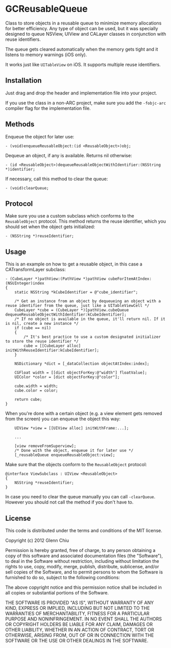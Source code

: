 GCReusableQueue
===============

Class to store objects in a reusable queue to minimize memory allocations for better efficiency. Any type of object can be used, but it was specially designed to queue NSView, UIView and CALayer classes in conjunction with reuse identifiers.

The queue gets cleared automatically when the memory gets tight and it listens to memory warnings (iOS only).

It works just like `UITableView` on iOS. It supports multiple reuse identifiers.

Installation
------------

Just drag and drop the header and implementation file into your project.

If you use the class in a non-ARC project, make sure you add the `-fobjc-arc` compiler flag for the implementation file.

Methods
-------

Enqueue the object for later use:

    - (void)enqueueReusableObject:(id <ReusableObject>)obj;

Dequeue an object, if any is available. Returns nil otherwise:

    - (id <ReusableObject>)dequeueReusableObjectWithIdentifier:(NSString *)identifier;

If necessary, call this method to clear the queue:

    - (void)clearQueue;

Protocol
--------

Make sure you use a custom subclass which conforms to the `ReusableObject` protocol. This method returns the reuse identifier, which you should set when the object gets initialized:

    - (NSString *)reuseIdentifier;

Usage
-----

This is an example on how to get a reusable object, in this case a CATransformLayer subclass:

    - (CubeLayer *)pathView:(PathView *)pathView cubeForItemAtIndex:(NSUInteger)index
    {
    	static NSString *kCubeIdentifier = @"cube_identifier";
    	
        /* Get an instance from an object by dequeueing an object with a reuse identifier from the queue, just like a UITableViewCell */
    	CubeLayer *cube = (CubeLayer *)[pathView.cubeQueue dequeueReusableObjectWithIdentifier:kCubeIdentifier];
        /* If no object is available in the queue, it'll return nil. If it is nil, create a new instance */
    	if (cube == nil)
    	{
            /* It's best practice to use a custom designated initializer to store the reuse identifier */
	        cube = [[CubeLayer alloc] initWithReuseIdentifier:kCubeIdentifier];
    	}
    	
    	NSDictionary *dict = [_dataCollection objectAtIndex:index];
    	
    	CGFloat width = [[dict objectForKey:@"width"] floatValue];
    	UIColor *color = [dict objectForKey:@"color"];
    	
    	cube.width = width;
    	cube.color = color;
    	
    	return cube;
    }

When you're done with a certain object (e.g. a view element gets removed from the screen) you can enqueue the object this way:

        UIView *view = [[UIView alloc] initWithFrame:...];
        
        ...
        
        [view removeFromSuperview];
        /* Done with the object, enqueue it for later use */
        [_reusableQueue enqueueReusableObject:view];

Make sure that the objects conform to the `ReusableObject` protocol:

    @interface ViewSubclass : UIView <ReusableObject>  
    {  
        NSString *reuseIdentifier;  
    }

In case you need to clear the queue manually you can call `-clearQueue`. However you should not call the method if you don't have to.

License
-------

This code is distributed under the terms and conditions of the MIT license. 

Copyright (c) 2012 Glenn Chiu

Permission is hereby granted, free of charge, to any person obtaining a copy
of this software and associated documentation files (the "Software"), to deal
in the Software without restriction, including without limitation the rights
to use, copy, modify, merge, publish, distribute, sublicense, and/or sell
copies of the Software, and to permit persons to whom the Software is
furnished to do so, subject to the following conditions:

The above copyright notice and this permission notice shall be included in
all copies or substantial portions of the Software.

THE SOFTWARE IS PROVIDED "AS IS", WITHOUT WARRANTY OF ANY KIND, EXPRESS OR
IMPLIED, INCLUDING BUT NOT LIMITED TO THE WARRANTIES OF MERCHANTABILITY,
FITNESS FOR A PARTICULAR PURPOSE AND NONINFRINGEMENT. IN NO EVENT SHALL THE
AUTHORS OR COPYRIGHT HOLDERS BE LIABLE FOR ANY CLAIM, DAMAGES OR OTHER
LIABILITY, WHETHER IN AN ACTION OF CONTRACT, TORT OR OTHERWISE, ARISING FROM,
OUT OF OR IN CONNECTION WITH THE SOFTWARE OR THE USE OR OTHER DEALINGS IN
THE SOFTWARE.